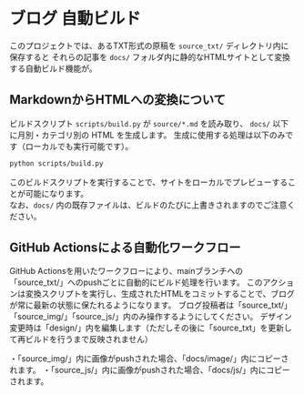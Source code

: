 # ブログ 自動ビルド

このプロジェクトでは、あるTXT形式の原稿を `source_txt/` ディレクトリ内に保存すると
それらの記事を `docs/` フォルダ内に静的なHTMLサイトとして変換する自動ビルド機能が。

## MarkdownからHTMLへの変換について

ビルドスクリプト `scripts/build.py` が `source/*.md` を読み取り、
`docs/` 以下に月別・カテゴリ別の HTML を生成します。
生成に使用する処理は以下のみです（ローカルでも実行可能です）。

```bash
python scripts/build.py
```

このビルドスクリプトを実行することで、サイトをローカルでプレビューすることが可能になります。  
なお、`docs/` 内の既存ファイルは、ビルドのたびに上書きされますのでご注意ください。

## GitHub Actionsによる自動化ワークフロー

GitHub Actionsを用いたワークフローにより、mainブランチへの「source_txt/」へのpushごとに自動的にビルド処理を行います。 
このアクションは変換スクリプトを実行し、生成されたHTMLをコミットすることで、ブログが常に最新の状態に保たれるようになります。
ブログ投稿者は「source_txt/」「source_img/」「source_js/」内のみ操作するようにしてください。
デザイン変更時は「design/」内を編集します（ただしその後に「source_txt」を更新して再ビルドを行うまで反映されません）

・「source_img/」内に画像がpushされた場合、「docs/image/」内にコピーされます。
・「source_js/」内に画像がpushされた場合、「docs/js/」内にコピーされます。
